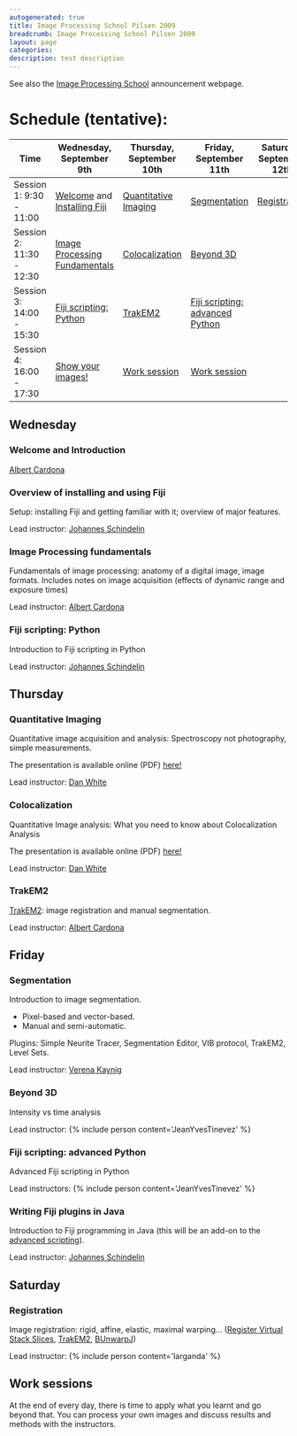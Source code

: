 ```yaml
---
autogenerated: true
title: Image Processing School Pilsen 2009
breadcrumb: Image Processing School Pilsen 2009
layout: page
categories: 
description: test description
---
```


See also the [Image Processing School](http://www.neuroinformatics2009.org/courses-and-satellite-meetings/image-processing-school/) announcement webpage.

Schedule (tentative):
=====================

| **Time**                 | Wednesday, September 9th                                                                                                 | Thursday, September 10th                                 | Friday, September 11th                                                         | Saturday, September 12th                 |
|--------------------------|--------------------------------------------------------------------------------------------------------------------------|----------------------------------------------------------|--------------------------------------------------------------------------------|------------------------------------------|
| Session 1: 9:30 - 11:00  | [Welcome](#Welcome_and_Introduction "wikilink") and [Installing Fiji](#Overview_of_installing_and_using_Fiji "wikilink") | [Quantitative Imaging](#Quantitative_Imaging "wikilink") | [Segmentation](#Segmentation "wikilink")                                       | [Registration](#Registration "wikilink") |
| Session 2: 11:30 - 12:30 | [Image Processing Fundamentals](#Image_Processing_fundamentals "wikilink")                                               | [Colocalization](#Colocalization "wikilink")             | [Beyond 3D](#Beyond_3D "wikilink")                                             |                                          |
| Session 3: 14:00 - 15:30 | [Fiji scripting: Python](#Fiji_scripting:_Python "wikilink")                                                             | [TrakEM2](#TrakEM2 "wikilink")                           | [Fiji scripting: advanced Python](#Fiji_scripting:_advanced_Python "wikilink") |                                          |
| Session 4: 16:00 - 17:30 | [Show your images!](#Work_sessions "wikilink")                                                                           | [Work session](#Work_sessions "wikilink")                | [Work session](#Work_sessions "wikilink")                                      |                                          |

Wednesday
---------

### Welcome and Introduction

[Albert Cardona](Albert_Cardona)

### Overview of installing and using Fiji

Setup: installing Fiji and getting familiar with it; overview of major features.

Lead instructor: [Johannes Schindelin](Johannes_Schindelin)

### Image Processing fundamentals

Fundamentals of image processing: anatomy of a digital image, image formats. Includes notes on image acquisition (effects of dynamic range and exposure times)

Lead instructor: [Albert Cardona](Albert_Cardona)

### Fiji scripting: Python

Introduction to Fiji scripting in Python

Lead instructor: [Johannes Schindelin](Johannes_Schindelin)

Thursday
--------

### Quantitative Imaging

Quantitative image acquisition and analysis: Spectroscopy not photography, simple measurements.

The presentation is available online (PDF) [here!](https://info.med.tu-dresden.de/MTZimaging/images/1/1e/QuantitativeColocAnalysis0709small.pdf)

Lead instructor: [Dan White](Dan_White)

### Colocalization

Quantitative Image analysis: What you need to know about Colocalization Analysis

The presentation is available online (PDF) [here!](https://info.med.tu-dresden.de/MTZimaging/images/1/1e/QuantitativeColocAnalysis0709small.pdf)

Lead instructor: [Dan White](Dan_White)

### TrakEM2

[TrakEM2](TrakEM2): image registration and manual segmentation.

Lead instructor: [Albert Cardona](Albert_Cardona)

Friday
------

### Segmentation

Introduction to image segmentation.

-   Pixel-based and vector-based.
-   Manual and semi-automatic.

Plugins: Simple Neurite Tracer, Segmentation Editor, VIB protocol, TrakEM2, Level Sets.

Lead instructor: [Verena Kaynig](Verena_Kaynig)

### Beyond 3D

Intensity vs time analysis

Lead instructor: {% include person content='JeanYvesTinevez' %}

### Fiji scripting: advanced Python

Advanced Fiji scripting in Python

Lead instructors: {% include person content='JeanYvesTinevez' %}

### Writing Fiji plugins in Java

Introduction to Fiji programming in Java (this will be an add-on to the [advanced scripting](#Fiji_scripting:_advanced_Python "wikilink")).

Lead instructor: [Johannes Schindelin](Johannes_Schindelin)

Saturday
--------

### Registration

Image registration: rigid, affine, elastic, maximal warping... ([Register Virtual Stack Slices](Register_Virtual_Stack_Slices), [TrakEM2](TrakEM2), [BUnwarpJ](BUnwarpJ))

Lead instructor: {% include person content='Iarganda' %}

Work sessions
-------------

At the end of every day, there is time to apply what you learnt and go beyond that. You can process your own images and discuss results and methods with the instructors.
